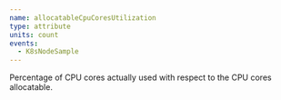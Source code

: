 ```yaml
---
name: allocatableCpuCoresUtilization
type: attribute
units: count
events:
  - K8sNodeSample
---
```


Percentage of CPU cores actually used with respect to the CPU cores allocatable.

